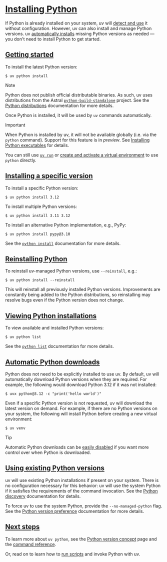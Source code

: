 # [Installing Python](#installing-python)

If Python is already installed on your system, uv will [detect and use](#using-existing-python-versions) it without configuration. However, uv can also install and manage Python versions. uv [automatically installs](#automatic-python-downloads) missing Python versions as needed — you don't need to install Python to get started.

## [Getting started](#getting-started)

To install the latest Python version:

```
$ uv python install

```

Note

Python does not publish official distributable binaries. As such, uv uses distributions from the Astral [`python-build-standalone`](https://github.com/astral-sh/python-build-standalone) project. See the [Python distributions](../../concepts/python-versions/#managed-python-distributions) documentation for more details.

Once Python is installed, it will be used by `uv` commands automatically.

Important

When Python is installed by uv, it will not be available globally (i.e. via the `python` command). Support for this feature is in *preview*. See [Installing Python executables](../../concepts/python-versions/#installing-python-executables) for details.

You can still use [`uv run`](../scripts/#using-different-python-versions) or [create and activate a virtual environment](../../pip/environments/) to use `python` directly.

## [Installing a specific version](#installing-a-specific-version)

To install a specific Python version:

```
$ uv python install 3.12

```

To install multiple Python versions:

```
$ uv python install 3.11 3.12

```

To install an alternative Python implementation, e.g., PyPy:

```
$ uv python install pypy@3.10

```

See the [`python install`](../../concepts/python-versions/#installing-a-python-version) documentation for more details.

## [Reinstalling Python](#reinstalling-python)

To reinstall uv-managed Python versions, use `--reinstall`, e.g.:

```
$ uv python install --reinstall

```

This will reinstall all previously installed Python versions. Improvements are constantly being added to the Python distributions, so reinstalling may resolve bugs even if the Python version does not change.

## [Viewing Python installations](#viewing-python-installations)

To view available and installed Python versions:

```
$ uv python list

```

See the [`python list`](../../concepts/python-versions/#viewing-available-python-versions) documentation for more details.

## [Automatic Python downloads](#automatic-python-downloads)

Python does not need to be explicitly installed to use uv. By default, uv will automatically download Python versions when they are required. For example, the following would download Python 3.12 if it was not installed:

```
$ uvx python@3.12 -c "print('hello world')"

```

Even if a specific Python version is not requested, uv will download the latest version on demand. For example, if there are no Python versions on your system, the following will install Python before creating a new virtual environment:

```
$ uv venv

```

Tip

Automatic Python downloads can be [easily disabled](../../concepts/python-versions/#disabling-automatic-python-downloads) if you want more control over when Python is downloaded.

## [Using existing Python versions](#using-existing-python-versions)

uv will use existing Python installations if present on your system. There is no configuration necessary for this behavior: uv will use the system Python if it satisfies the requirements of the command invocation. See the [Python discovery](../../concepts/python-versions/#discovery-of-python-versions) documentation for details.

To force uv to use the system Python, provide the `--no-managed-python` flag. See the [Python version preference](../../concepts/python-versions/#requiring-or-disabling-managed-python-versions) documentation for more details.

## [Next steps](#next-steps)

To learn more about `uv python`, see the [Python version concept](../../concepts/python-versions/) page and the [command reference](../../reference/cli/#uv-python).

Or, read on to learn how to [run scripts](../scripts/) and invoke Python with uv.
